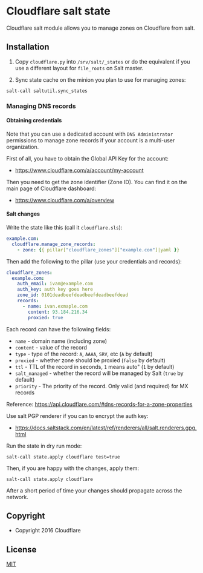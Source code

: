 # Cloudflare salt state

Cloudflare salt module allows you to manage zones on Cloudflare from salt.

## Installation

1. Copy `cloudflare.py` into `/srv/salt/_states` or do the equivalent if you
  use a different layout for `file_roots` on Salt master.

2. Sync state cache on the minion you plan to use for managing zones:

  ```
  salt-call saltutil.sync_states
  ```

### Managing DNS records

#### Obtaining credentials

Note that you can use a dedicated account with `DNS Administrator` permissions
to manage zone records if your account is a multi-user organization.

First of all, you have to obtain the Global API Key for the account:

* https://www.cloudflare.com/a/account/my-account

Then you need to get the zone identifier (Zone ID). You can find it on the main
page of Cloudflare dashboard:

* https://www.cloudflare.com/a/overview

#### Salt changes

Write the state like this (call it `cloudflare.sls`):

```yaml
example.com:
  cloudflare.manage_zone_records:
    - zone: {{ pillar["cloudflare_zones"]["example.com"]|yaml }}
```

Then add the following to the pillar (use your credentials and records):

```yaml
cloudflare_zones:
  example.com:
    auth_email: ivan@example.com
    auth_key: auth key goes here
    zone_id: 0101deadbeefdeadbeefdeadbeefdead
    records:
      - name: ivan.exmaple.com
        content: 93.184.216.34
        proxied: true
```

Each record can have the following fields:

* `name`         - domain name (including zone)
* `content`      - value of the record
* `type`         - type of the record: `A`, `AAAA`, `SRV`, etc (`A` by default)
* `proxied`      - whether zone should be proxied (`false` by default)
* `ttl`          - TTL of the record in seconds, `1` means auto" (`1` by default)
* `salt_managed` - whether the record will be managed by Salt (`true` by default)
* `priority`     - The priority of the record. Only valid (and required) for MX records

Reference: https://api.cloudflare.com/#dns-records-for-a-zone-properties

Use salt PGP renderer if you can to encrypt the auth key:

* https://docs.saltstack.com/en/latest/ref/renderers/all/salt.renderers.gpg.html

Run the state in dry run mode:

```
salt-call state.apply cloudflare test=true
```

Then, if you are happy with the changes, apply them:

```
salt-call state.apply cloudflare
```

After a short period of time your changes should propagate across the network.

## Copyright

* Copyright 2016 Cloudflare

## License

[MIT](LICENSE)
